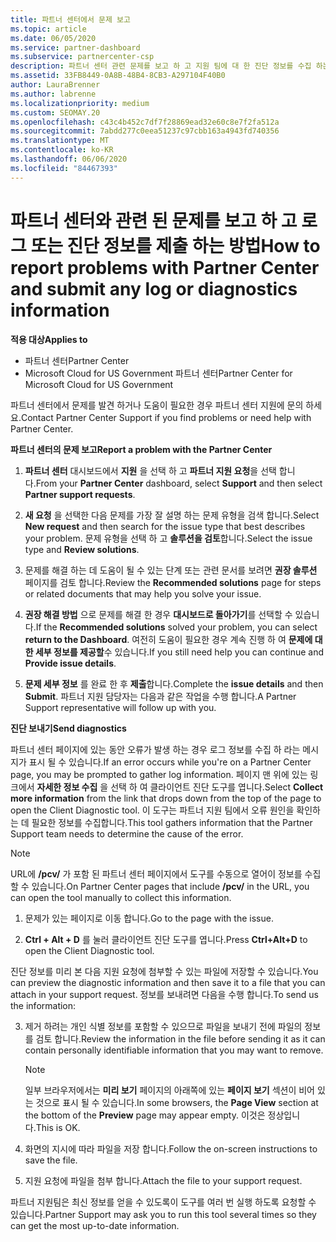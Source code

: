 ```yaml
---
title: 파트너 센터에서 문제 보고
ms.topic: article
ms.date: 06/05/2020
ms.service: partner-dashboard
ms.subservice: partnercenter-csp
description: 파트너 센터 관련 문제를 보고 하 고 지원 팀에 대 한 진단 정보를 수집 하는 방법을 설명 합니다.
ms.assetid: 33FB8449-0A8B-48B4-8CB3-A297104F40B0
author: LauraBrenner
ms.author: labrenne
ms.localizationpriority: medium
ms.custom: SEOMAY.20
ms.openlocfilehash: c43c4b452c7df7f28869ead32e60c8e7f2fa512a
ms.sourcegitcommit: 7abdd277c0eea51237c97cbb163a4943fd740356
ms.translationtype: MT
ms.contentlocale: ko-KR
ms.lasthandoff: 06/06/2020
ms.locfileid: "84467393"
---
```

# <a name="how-to-report-problems-with-partner-center-and-submit-any-log-or-diagnostics-information"></a><span data-ttu-id="e4920-103">파트너 센터와 관련 된 문제를 보고 하 고 로그 또는 진단 정보를 제출 하는 방법</span><span class="sxs-lookup"><span data-stu-id="e4920-103">How to report problems with Partner Center and submit any log or diagnostics information</span></span>

<span data-ttu-id="e4920-104">**적용 대상**</span><span class="sxs-lookup"><span data-stu-id="e4920-104">**Applies to**</span></span>

- <span data-ttu-id="e4920-105">파트너 센터</span><span class="sxs-lookup"><span data-stu-id="e4920-105">Partner Center</span></span>
- <span data-ttu-id="e4920-106">Microsoft Cloud for US Government 파트너 센터</span><span class="sxs-lookup"><span data-stu-id="e4920-106">Partner Center for Microsoft Cloud for US Government</span></span>

<span data-ttu-id="e4920-107">파트너 센터에서 문제를 발견 하거나 도움이 필요한 경우 파트너 센터 지원에 문의 하세요.</span><span class="sxs-lookup"><span data-stu-id="e4920-107">Contact Partner Center Support if you find problems or need help with Partner Center.</span></span>

<span data-ttu-id="e4920-108">**파트너 센터의 문제 보고**</span><span class="sxs-lookup"><span data-stu-id="e4920-108">**Report a problem with the Partner Center**</span></span>

1. <span data-ttu-id="e4920-109">**파트너 센터** 대시보드에서 **지원** 을 선택 하 고 **파트너 지원 요청**을 선택 합니다.</span><span class="sxs-lookup"><span data-stu-id="e4920-109">From your **Partner Center** dashboard, select **Support** and then select **Partner support requests**.</span></span>

2. <span data-ttu-id="e4920-110">**새 요청** 을 선택한 다음 문제를 가장 잘 설명 하는 문제 유형을 검색 합니다.</span><span class="sxs-lookup"><span data-stu-id="e4920-110">Select **New request** and then search for the issue type that best describes your problem.</span></span> <span data-ttu-id="e4920-111">문제 유형을 선택 하 고 **솔루션을 검토**합니다.</span><span class="sxs-lookup"><span data-stu-id="e4920-111">Select the issue type and **Review solutions**.</span></span>

3. <span data-ttu-id="e4920-112">문제를 해결 하는 데 도움이 될 수 있는 단계 또는 관련 문서를 보려면 **권장 솔루션** 페이지를 검토 합니다.</span><span class="sxs-lookup"><span data-stu-id="e4920-112">Review the **Recommended solutions** page for steps or related documents that may help you solve your issue.</span></span>

4. <span data-ttu-id="e4920-113">**권장 해결 방법** 으로 문제를 해결 한 경우 **대시보드로 돌아가기**를 선택할 수 있습니다.</span><span class="sxs-lookup"><span data-stu-id="e4920-113">If the **Recommended solutions** solved your problem, you can select **return to the Dashboard**.</span></span> <span data-ttu-id="e4920-114">여전히 도움이 필요한 경우 계속 진행 하 여 **문제에 대 한 세부 정보를 제공할**수 있습니다.</span><span class="sxs-lookup"><span data-stu-id="e4920-114">If you still need help you can continue and **Provide issue details**.</span></span>

5. <span data-ttu-id="e4920-115">**문제 세부 정보** 를 완료 한 후 **제출**합니다.</span><span class="sxs-lookup"><span data-stu-id="e4920-115">Complete the **issue details** and then **Submit**.</span></span> <span data-ttu-id="e4920-116">파트너 지원 담당자는 다음과 같은 작업을 수행 합니다.</span><span class="sxs-lookup"><span data-stu-id="e4920-116">A Partner Support representative will follow up with you.</span></span>

<span data-ttu-id="e4920-117">**진단 보내기**</span><span class="sxs-lookup"><span data-stu-id="e4920-117">**Send diagnostics**</span></span>

<span data-ttu-id="e4920-118">파트너 센터 페이지에 있는 동안 오류가 발생 하는 경우 로그 정보를 수집 하 라는 메시지가 표시 될 수 있습니다.</span><span class="sxs-lookup"><span data-stu-id="e4920-118">If an error occurs while you're on a Partner Center page, you may be prompted to gather log information.</span></span> <span data-ttu-id="e4920-119">페이지 맨 위에 있는 링크에서 **자세한 정보 수집** 을 선택 하 여 클라이언트 진단 도구를 엽니다.</span><span class="sxs-lookup"><span data-stu-id="e4920-119">Select **Collect more information** from the link that drops down from the top of the page to open the Client Diagnostic tool.</span></span> <span data-ttu-id="e4920-120">이 도구는 파트너 지원 팀에서 오류 원인을 확인하는 데 필요한 정보를 수집합니다.</span><span class="sxs-lookup"><span data-stu-id="e4920-120">This tool gathers information that the Partner Support team needs to determine the cause of the error.</span></span> 

>[!NOTE]
><span data-ttu-id="e4920-121">URL에 **/pcv/** 가 포함 된 파트너 센터 페이지에서 도구를 수동으로 열어이 정보를 수집할 수 있습니다.</span><span class="sxs-lookup"><span data-stu-id="e4920-121">On Partner Center pages that include **/pcv/** in the URL, you can open the tool manually to collect this information.</span></span>

1. <span data-ttu-id="e4920-122">문제가 있는 페이지로 이동 합니다.</span><span class="sxs-lookup"><span data-stu-id="e4920-122">Go to the page with the issue.</span></span>

2. <span data-ttu-id="e4920-123">**Ctrl + Alt + D** 를 눌러 클라이언트 진단 도구를 엽니다.</span><span class="sxs-lookup"><span data-stu-id="e4920-123">Press **Ctrl+Alt+D** to open the Client Diagnostic tool.</span></span>

<span data-ttu-id="e4920-124">진단 정보를 미리 본 다음 지원 요청에 첨부할 수 있는 파일에 저장할 수 있습니다.</span><span class="sxs-lookup"><span data-stu-id="e4920-124">You can preview the diagnostic information and then save it to a file that you can attach in your support request.</span></span> <span data-ttu-id="e4920-125">정보를 보내려면 다음을 수행 합니다.</span><span class="sxs-lookup"><span data-stu-id="e4920-125">To send us the information:</span></span>

3. <span data-ttu-id="e4920-126">제거 하려는 개인 식별 정보를 포함할 수 있으므로 파일을 보내기 전에 파일의 정보를 검토 합니다.</span><span class="sxs-lookup"><span data-stu-id="e4920-126">Review the information in the file before sending it as it can contain personally identifiable information that you may want to remove.</span></span> 

    >[!NOTE]
    ><span data-ttu-id="e4920-127">일부 브라우저에서는 **미리 보기** 페이지의 아래쪽에 있는 **페이지 보기** 섹션이 비어 있는 것으로 표시 될 수 있습니다.</span><span class="sxs-lookup"><span data-stu-id="e4920-127">In some browsers, the **Page View** section at the bottom of the **Preview** page may appear empty.</span></span> <span data-ttu-id="e4920-128">이것은 정상입니다.</span><span class="sxs-lookup"><span data-stu-id="e4920-128">This is OK.</span></span>

4. <span data-ttu-id="e4920-129">화면의 지시에 따라 파일을 저장 합니다.</span><span class="sxs-lookup"><span data-stu-id="e4920-129">Follow the on-screen instructions to save the file.</span></span>

5. <span data-ttu-id="e4920-130">지원 요청에 파일을 첨부 합니다.</span><span class="sxs-lookup"><span data-stu-id="e4920-130">Attach the file to your support request.</span></span>

<span data-ttu-id="e4920-131">파트너 지원팀은 최신 정보를 얻을 수 있도록이 도구를 여러 번 실행 하도록 요청할 수 있습니다.</span><span class="sxs-lookup"><span data-stu-id="e4920-131">Partner Support may ask you to run this tool several times so they can get the most up-to-date information.</span></span>

